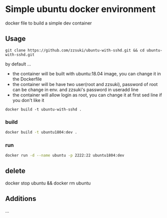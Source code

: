 # Simple ubuntu docker environment

docker file to build a simple dev container

## Usage

```git clone https://github.com/zzsuki/ubuntu-with-sshd.git && cd ubuntu-with-sshd.git```

by default ...
- the container will be built with ubuntu:18.04 image, you can change it in the Dockerfile
- the container will be have two user(root and zzsuki), password of root can be change in env. and zzsuki's password in useradd line
- the container will allow login as root, you can change it at first sed line if you don't like it

```docker build -t ubuntu-with-sshd .```

### build

```bash
docker build -t ubuntu1804:dev .
```

### run

```bash
docker run -d --name ubuntu -p 2222:22 ubuntu1804:dev
```


## delete
docker stop ubuntu && docker rm ubuntu

## Additions

...
